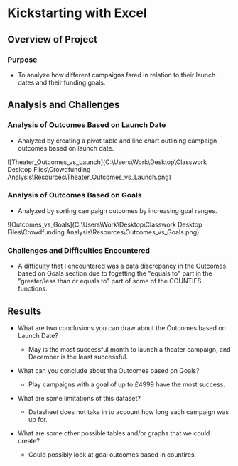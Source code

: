 # Kickstarting with Excel

## Overview of Project

### Purpose

* To analyze how different campaigns fared in relation to their launch dates and their funding goals.

## Analysis and Challenges 

### Analysis of Outcomes Based on Launch Date

* Analyzed by creating a pivot table and line chart outlining campaign outcomes based on launch date.

![Theater_Outcomes_vs_Launch](C:\Users\Work\Desktop\Classwork Desktop Files\Crowdfunding Analysis\Resources\Theater_Outcomes_vs_Launch.png)

### Analysis of Outcomes Based on Goals

* Analyzed by sorting campaign outcomes by increasing goal ranges.

![Outcomes_vs_Goals](C:\Users\Work\Desktop\Classwork Desktop Files\Crowdfunding Analysis\Resources\Outcomes_vs_Goals.png)

### Challenges and Difficulties Encountered

* A difficulty that I encountered was a data discrepancy in the Outcomes based on Goals section due to fogetting the "equals to" part in the "greater/less than or equals to" part of some of the COUNTIFS functions.

## Results

- What are two conclusions you can draw about the Outcomes based on Launch Date?

  * May is the most successful month to launch a theater campaign, and December is the least successful.

- What can you conclude about the Outcomes based on Goals?

  * Play campaigns with a goal of up to £4999 have the most success.

- What are some limitations of this dataset?

  * Datasheet does not take in to account how long each campaign was up for.

- What are some other possible tables and/or graphs that we could create?

  * Could possibly look at goal outcomes based in countires.
